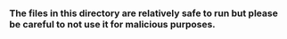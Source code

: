 ### The files in this directory are relatively safe to run but please be careful to not use it for malicious purposes.